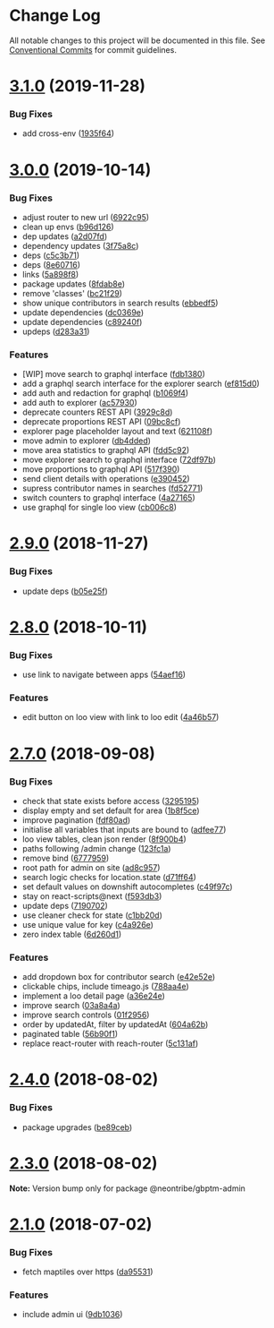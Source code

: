 # Change Log

All notable changes to this project will be documented in this file.
See [Conventional Commits](https://conventionalcommits.org) for commit guidelines.

# [3.1.0](https://github.com/neontribe/gbptm/compare/v3.0.0...v3.1.0) (2019-11-28)


### Bug Fixes

* add cross-env ([1935f64](https://github.com/neontribe/gbptm/commit/1935f64))





# [3.0.0](https://github.com/neontribe/gbptm/compare/v2.9.0...v3.0.0) (2019-10-14)


### Bug Fixes

* adjust router to new url ([6922c95](https://github.com/neontribe/gbptm/commit/6922c95))
* clean up envs ([b96d126](https://github.com/neontribe/gbptm/commit/b96d126))
* dep updates ([a2d07fd](https://github.com/neontribe/gbptm/commit/a2d07fd))
* dependency updates ([3f75a8c](https://github.com/neontribe/gbptm/commit/3f75a8c))
* deps ([c5c3b71](https://github.com/neontribe/gbptm/commit/c5c3b71))
* deps ([8e60716](https://github.com/neontribe/gbptm/commit/8e60716))
* links ([5a898f8](https://github.com/neontribe/gbptm/commit/5a898f8))
* package updates ([8fdab8e](https://github.com/neontribe/gbptm/commit/8fdab8e))
* remove 'classes' ([bc21f29](https://github.com/neontribe/gbptm/commit/bc21f29))
* show unique contributors in search results ([ebbedf5](https://github.com/neontribe/gbptm/commit/ebbedf5))
* update dependencies ([dc0369e](https://github.com/neontribe/gbptm/commit/dc0369e))
* update dependencies ([c89240f](https://github.com/neontribe/gbptm/commit/c89240f))
* updeps ([d283a31](https://github.com/neontribe/gbptm/commit/d283a31))


### Features

* [WIP] move search to graphql interface ([fdb1380](https://github.com/neontribe/gbptm/commit/fdb1380))
* add a graphql search interface for the explorer search ([ef815d0](https://github.com/neontribe/gbptm/commit/ef815d0))
* add auth and redaction for graphql ([b1069f4](https://github.com/neontribe/gbptm/commit/b1069f4))
* add auth to explorer ([ac57930](https://github.com/neontribe/gbptm/commit/ac57930))
* deprecate counters REST API ([3929c8d](https://github.com/neontribe/gbptm/commit/3929c8d))
* deprecate proportions REST API ([09bc8cf](https://github.com/neontribe/gbptm/commit/09bc8cf))
* explorer page placeholder layout and text ([621108f](https://github.com/neontribe/gbptm/commit/621108f))
* move admin to explorer ([db4dded](https://github.com/neontribe/gbptm/commit/db4dded))
* move area statistics to graphql API ([fdd5c92](https://github.com/neontribe/gbptm/commit/fdd5c92))
* move explorer search to graphql interface ([72df97b](https://github.com/neontribe/gbptm/commit/72df97b))
* move proportions to graphql API ([517f390](https://github.com/neontribe/gbptm/commit/517f390))
* send client details with operations ([e390452](https://github.com/neontribe/gbptm/commit/e390452))
* supress contributor names in searches ([fd52771](https://github.com/neontribe/gbptm/commit/fd52771))
* switch counters to graphql interface ([4a27165](https://github.com/neontribe/gbptm/commit/4a27165))
* use graphql for single loo view ([cb006c8](https://github.com/neontribe/gbptm/commit/cb006c8))





# [2.9.0](https://github.com/neontribe/gbptm/compare/v2.8.0...v2.9.0) (2018-11-27)


### Bug Fixes

* update deps ([b05e25f](https://github.com/neontribe/gbptm/commit/b05e25f))





# [2.8.0](https://github.com/neontribe/gbptm/compare/v2.7.0...v2.8.0) (2018-10-11)


### Bug Fixes

* use link to navigate between apps ([54aef16](https://github.com/neontribe/gbptm/commit/54aef16))


### Features

* edit button on loo view with link to loo edit ([4a46b57](https://github.com/neontribe/gbptm/commit/4a46b57))





<a name="2.7.0"></a>
# [2.7.0](https://github.com/neontribe/gbptm/compare/v2.6.0...v2.7.0) (2018-09-08)


### Bug Fixes

* check that state exists before access ([3295195](https://github.com/neontribe/gbptm/commit/3295195))
* display empty and set default for area ([1b8f5ce](https://github.com/neontribe/gbptm/commit/1b8f5ce))
* improve pagination ([fdf80ad](https://github.com/neontribe/gbptm/commit/fdf80ad))
* initialise all variables that inputs are bound to ([adfee77](https://github.com/neontribe/gbptm/commit/adfee77))
* loo view tables, clean json render ([8f900b4](https://github.com/neontribe/gbptm/commit/8f900b4))
* paths following /admin change ([123fc1a](https://github.com/neontribe/gbptm/commit/123fc1a))
* remove bind ([6777959](https://github.com/neontribe/gbptm/commit/6777959))
* root path for admin on site ([ad8c957](https://github.com/neontribe/gbptm/commit/ad8c957))
* search logic checks for location.state ([d71ff64](https://github.com/neontribe/gbptm/commit/d71ff64))
* set default values on downshift autocompletes ([c49f97c](https://github.com/neontribe/gbptm/commit/c49f97c))
* stay on react-scripts@next ([f593db3](https://github.com/neontribe/gbptm/commit/f593db3))
* update deps ([7190702](https://github.com/neontribe/gbptm/commit/7190702))
* use cleaner check for state ([c1bb20d](https://github.com/neontribe/gbptm/commit/c1bb20d))
* use unique value for key ([c4a926e](https://github.com/neontribe/gbptm/commit/c4a926e))
* zero index table ([6d260d1](https://github.com/neontribe/gbptm/commit/6d260d1))


### Features

* add dropdown box for contributor search ([e42e52e](https://github.com/neontribe/gbptm/commit/e42e52e))
* clickable chips, include timeago.js ([788aa4e](https://github.com/neontribe/gbptm/commit/788aa4e))
* implement a loo detail page ([a36e24e](https://github.com/neontribe/gbptm/commit/a36e24e))
* improve search ([03a8a4a](https://github.com/neontribe/gbptm/commit/03a8a4a))
* improve search controls ([01f2956](https://github.com/neontribe/gbptm/commit/01f2956))
* order by updatedAt, filter by updatedAt ([604a62b](https://github.com/neontribe/gbptm/commit/604a62b))
* paginated table ([56b90f1](https://github.com/neontribe/gbptm/commit/56b90f1))
* replace react-router with reach-router ([5c131af](https://github.com/neontribe/gbptm/commit/5c131af))





<a name="2.4.0"></a>
# [2.4.0](https://github.com/neontribe/gbptm/compare/v2.3.0...v2.4.0) (2018-08-02)


### Bug Fixes

* package upgrades ([be89ceb](https://github.com/neontribe/gbptm/commit/be89ceb))




<a name="2.3.0"></a>
# [2.3.0](https://github.com/neontribe/gbptm/compare/v2.2.0...v2.3.0) (2018-08-02)




**Note:** Version bump only for package @neontribe/gbptm-admin

<a name="2.1.0"></a>
# [2.1.0](https://github.com/neontribe/gbptm/compare/v0.0.5...v2.1.0) (2018-07-02)


### Bug Fixes

* fetch maptiles over https ([da95531](https://github.com/neontribe/gbptm/commit/da95531))


### Features

* include admin ui ([9db1036](https://github.com/neontribe/gbptm/commit/9db1036))
